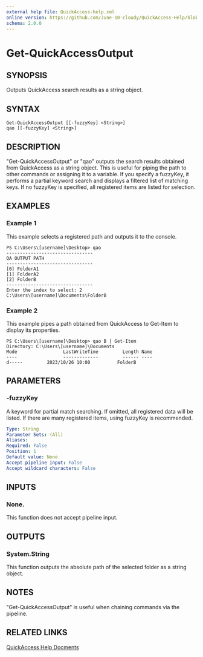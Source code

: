 ```yaml
---
external help file: QuickAccess-help.xml
online version: https://github.com/June-10-cloudy/QuickAccess-Help/blob/main/en-US/QuickAccess-help.xml
schema: 2.0.0
---
```

# Get-QuickAccessOutput
## SYNOPSIS
Outputs QuickAccess search results as a string object.
## SYNTAX
```
Get-QuickAccessOutput [[-fuzzyKey] <String>]
qao [[-fuzzyKey] <String>]
```
## DESCRIPTION
"Get-QuickAccessOutput" or "qao" outputs the search results obtained from QuickAccess as a string object.
This is useful for piping the path to other commands or assigning it to a variable.
If you specify a fuzzyKey, it performs a partial keyword search and displays a filtered list of matching keys.
If no fuzzyKey is specified, all registered items are listed for selection.
## EXAMPLES
### Example 1
This example selects a registered path and outputs it to the console.
```
PS C:\Users\[username]\Desktop> qao
--------------------------------
QA OUTPUT PATH
--------------------------------
[0] FolderA1
[1] FolderA2
[2] FolderB
--------------------------------
Enter the index to select: 2
C:\Users\[username]\Documents\FolderB
```
### Example 2
This example pipes a path obtained from QuickAccess to Get-Item to display its properties.
```
PS C:\Users\[username]\Desktop> qao B | Get-Item
Directory: C:\Users\[username]\Documents
Mode                 LastWriteTime         Length Name
----                 -------------         ------ ----
d-----         2023/10/26 10:00          FolderB
```
## PARAMETERS
### -fuzzyKey
A keyword for partial match searching.
If omitted, all registered data will be listed.
If there are many registered items, using fuzzyKey is recommended.
```yaml
Type: String
Parameter Sets: (All)
Aliases:
Required: False
Position: 1
Default value: None
Accept pipeline input: False
Accept wildcard characters: False
```
## INPUTS
### None. 
This function does not accept pipeline input.
## OUTPUTS
### System.String
This function outputs the absolute path of the selected folder as a string object.
## NOTES
"Get-QuickAccessOutput" is useful when chaining commands via the pipeline.
## RELATED LINKS
[QuickAccess Help Docments](https://github.com/June-10-cloudy/QuickAccess-Help)

